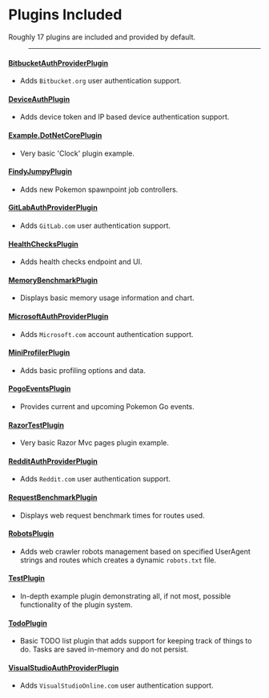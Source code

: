 # Plugins Included  

Roughly 17 plugins are included and provided by default.   

><hr>

#### [BitbucketAuthProviderPlugin](../plugins/BitbucketAuthProviderPlugin.md)  
- Adds `Bitbucket.org` user authentication support.  

#### [DeviceAuthPlugin](../plugins/DeviceAuthPlugin.md)  
- Adds device token and IP based device authentication support.  

#### [Example.DotNetCorePlugin](../plugins/Example.DotNetCorePlugin.md)  
- Very basic 'Clock' plugin example.  

#### [FindyJumpyPlugin](../plugins/FindyJumpyPlugin.md)  
- Adds new Pokemon spawnpoint job controllers.  

#### [GitLabAuthProviderPlugin](../plugins/GitLabAuthProviderPlugin.md)  
- Adds `GitLab.com` user authentication support.  

#### [HealthChecksPlugin](../plugins/HealthChecksPlugin.md)  
- Adds health checks endpoint and UI.  

#### [MemoryBenchmarkPlugin](../plugins/MemoryBenchmarkPlugin.md)  
- Displays basic memory usage information and chart.  

#### [MicrosoftAuthProviderPlugin](../plugins/MicrosoftAuthProviderPlugin.md)  
- Adds `Microsoft.com` account authentication support.  

#### [MiniProfilerPlugin](../plugins/MiniProfilerPlugin.md)  
- Adds basic profiling options and data.  

#### [PogoEventsPlugin](../plugins/PogoEventsPlugin.md)  
- Provides current and upcoming Pokemon Go events.  

#### [RazorTestPlugin](../plugins/RazorTestPlugin.md)  
- Very basic Razor Mvc pages plugin example.  

#### [RedditAuthProviderPlugin](../plugins/RedditAuthProviderPlugin.md)  
- Adds `Reddit.com` user authentication support.  

#### [RequestBenchmarkPlugin](../plugins/RequestBenchmarkPlugin.md)  
- Displays web request benchmark times for routes used.  

#### [RobotsPlugin](../plugins/RobotsPlugin.md)  
- Adds web crawler robots management based on specified UserAgent strings and routes which creates a dynamic `robots.txt` file.  

#### [TestPlugin](../plugins/TestPlugin.md)  
- In-depth example plugin demonstrating all, if not most, possible functionality of the plugin system.  

#### [TodoPlugin](../plugins/TodoPlugin.md)  
- Basic TODO list plugin that adds support for keeping track of things to do. Tasks are saved in-memory and do not persist.  

#### [VisualStudioAuthProviderPlugin](../plugins/VisualStudioAuthProviderPlugin.md)  
- Adds `VisualStudioOnline.com` user authentication support.  
